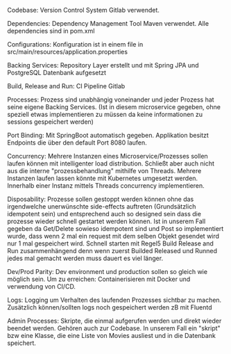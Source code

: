 Codebase: Version Control System Gitlab verwendet.

Dependencies: Dependency Management Tool Maven verwendet. Alle dependencies sind in pom.xml

Configurations: Konfiguration ist in einem file in src/main/resources/application.properties

Backing Services: Repository Layer erstellt und mit Spring JPA und PostgreSQL Datenbank aufgesetzt

Build, Release and Run: CI Pipeline Gitlab

Processes: Prozess sind unabhängig voneinander und jeder Prozess hat seine eigene Backing Services. (Ist in diesem 
microservice gegeben, ohne speziell etwas implementieren zu müssen da keine informationen zu sessions gespeichert werden)

Port Binding: Mit SpringBoot automatisch gegeben. Applikation besitzt Endpoints die über den default Port 8080 laufen.

Concurrency: Mehrere Instanzen eines Microservice/Prozesses sollen laufen können mit intelligenter load distribution. 
Schließt aber auch nicht aus die interne "prozessbehandlung" mithilfe von Threads.
Mehrere Instanzen laufen lassen könnte mit Kubernetes umgesetzt werden. Innerhalb einer Instanz mittels Threads 
concurrency implementieren.

Disposability: Prozesse sollen gestoppt werden können ohne das irgendwelche unerwünschte side-effects auftreten 
(Grundsätzlich idempotent sein) und entsprechend auch so designed sein dass die prozesse wieder schnell gestartet werden
können. Ist in unserem Fall gegeben da Get/Delete sowieso idempotent sind und Post so implementiert wurde, dass wenn
2 mal ein request mit dem selben Objekt gesendet wird nur 1 mal gespeichert wird.
Schnell starten mit Regel5 Build Release and Run zusammenhängend denn wenn zuerst Builded Released und Runned jedes mal
gemacht werden muss dauert es viel länger.

Dev/Prod Parity: Dev environment und production sollen so gleich wie möglich sein. Um zu erreichen: Containerisieren 
mit Docker und verwendung von CI/CD.

Logs: Logging um Verhalten des laufenden Prozesses sichtbar zu machen. Zusätzlich können/sollten logs noch gespeichert 
werden zB mit Fluentd

Admin Processes: Skripte, die einmal aufgerufen werden und direkt wieder beendet werden. Gehören auch zur Codebase.
In unserem Fall ein "skript" bzw eine Klasse, die eine Liste von Movies ausliest und in die Datenbank speichert.